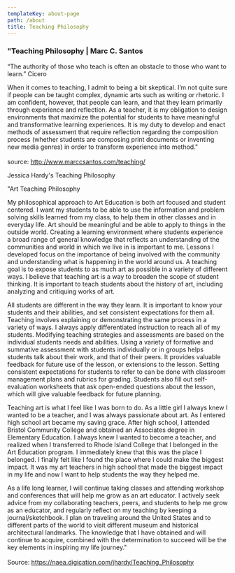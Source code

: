 ```yaml
---
templateKey: about-page
path: /about
title: Teaching Philosophy
---
```

### "Teaching Philosophy | Marc C. Santos

“The authority of those who teach is often an obstacle to those who want to learn.” Cicero

When it comes to teaching, I admit to being a bit skeptical. I’m not quite sure if people can be taught complex, dynamic arts such as writing or rhetoric. I am confident, however, that people can learn, and that they learn primarily through experience and reflection. As a teacher, it is my obligation to design environments that maximize the potential for students to have meaningful and transformative learning experiences. It is my duty to develop and enact methods of assessment that require reflection regarding the composition process (whether students are composing print documents or inventing new media genres) in order to transform experience into method."\
\
source: <http://www.marccsantos.com/teaching/>



Jessica Hardy's Teaching Philosophy

"Art Teaching Philosophy

My philosophical approach to Art Education is both art focused and student centered. I want my students to be able to use the information and problem solving skills learned from my class, to help them in other classes and in everyday life. Art should be meaningful and be able to apply to things in the outside world. Creating a learning environment where students experience a broad range of general knowledge that reflects an understanding of the communities and world in which we live in is important to me. Lessons I developed focus on the importance of being involved with the community and understanding what is happening in the world around us. A teaching goal is to expose students to as much art as possible in a variety of different ways. I believe that teaching art is a way to broaden the scope of student thinking. It is important to teach students about the history of art, including analyzing and critiquing works of art.

All students are different in the way they learn. It is important to know your students and their abilities, and set consistent expectations for them all. Teaching involves explaining or demonstrating the same process in a variety of ways. I always apply differentiated instruction to reach all of my students. Modifying teaching strategies and assessments are based on the individual students needs and abilities. Using a variety of formative and summative assessment with students individually or in groups helps students talk about their work, and that of their peers. It provides valuable feedback for future use of the lesson, or extensions to the lesson. Setting consistent expectations for students to refer to can be done with classroom management plans and rubrics for grading. Students also fill out self-evaluation worksheets that ask open-ended questions about the lesson, which will give valuable feedback for future planning.

Teaching art is what I feel like I was born to do. As a little girl I always knew I wanted to be a teacher, and I was always passionate about art. As I entered high school art became my saving grace. After high school, I attended Bristol Community College and obtained an Associates degree in Elementary Education. I always knew I wanted to become a teacher, and realized when I transferred to Rhode Island College that I belonged in the Art Education program. I immediately knew that this was the place I belonged. I finally felt like I found the place where I could make the biggest impact. It was my art teachers in high school that made the biggest impact in my life and now I want to help students the way they helped me.

As a life long learner, I will continue taking classes and attending workshop and conferences that will help me grow as an art educator. I actively seek advice from my collaborating teachers, peers, and students to help me grow as an educator, and regularly reflect on my teaching by keeping a journal/sketchbook. I plan on traveling around the United States and to different parts of the world to visit different museum and historical architectural landmarks. The knowledge that I have obtained and will continue to acquire, combined with the determination to succeed will be the key elements in inspiring my life journey."\
\
Source: <https://naea.digication.com/jhardy/Teaching_Philosophy>